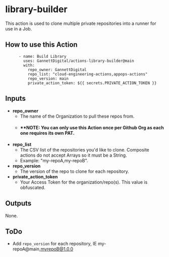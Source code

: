 # library-builder

This action is used to clone multiple private repositories into a runner for use in a Job.

## How to use this Action

```
      - name: Build Library
        uses: GannettDigital/actions-library-builder@main
        with: 
          repo_owner: GannettDigital
          repo_list: "cloud-engineering-actions,appops-actions"
          repo_version: main
          private_action_token: ${{ secrets.PRIVATE_ACTION_TOKEN }}
```


## Inputs
- **repo_owner**
  - The name of the Organization to pull these repos from.
  - #### **NOTE: You can only use this Action once per Github Org as each one requires its own PAT.
- **repo_list**
  - The CSV list of the repositories you'd like to clone.  Composite actions do not accept Arrays so it must be a String.
  - Example: "my-repoA,my-repoB". 
- **repo_version**
  - The version of the repo to clone for each repository.
- **private_action_token**
  - Your Access Token for the organization/repo(s).  This value is obfuscated.

## Outputs
None.

## ToDo
* Add `repo_version` for each repository, IE my-repoA@main,myrepoB@1.0.0
